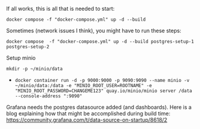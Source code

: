 If all works, this is all that is needed to start:

`docker compose -f "docker-compose.yml" up -d --build`

Sometimes (network issues I think), you might have to run these steps:

`docker compose  -f "docker-compose.yml" up -d --build postgres-setup-1 postgres-setup-2`

Setup minio

`mkdir -p ~/minio/data`
* `docker container run -d -p 9000:9000 -p 9090:9090 --name minio -v ~/minio/data:/data -e "MINIO_ROOT_USER=ROOTNAME" -e "MINIO_ROOT_PASSWORD=CHANGEME123" quay.io/minio/minio server /data --console-address ":9090"`


Grafana needs the postgres datasource added (and dashboards). Here is a blog explaining how that might be accomplished during build time: https://community.grafana.com/t/data-source-on-startup/8618/2